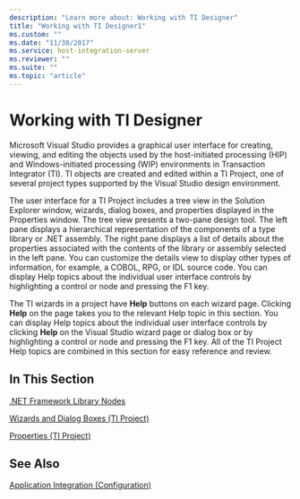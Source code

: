 ```yaml
---
description: "Learn more about: Working with TI Designer"
title: "Working with TI Designer1"
ms.custom: ""
ms.date: "11/30/2017"
ms.service: host-integration-server
ms.reviewer: ""
ms.suite: ""
ms.topic: "article"
---
```

# Working with TI Designer
Microsoft Visual Studio provides a graphical user interface for creating, viewing, and editing the objects used by the host-initiated processing (HIP) and Windows-initiated processing (WIP) environments in Transaction Integrator (TI). TI objects are created and edited within a TI Project, one of several project types supported by the Visual Studio design environment.  
  
 The user interface for a TI Project includes a tree view in the Solution Explorer window, wizards, dialog boxes, and properties displayed in the Properties window. The tree view presents a two-pane design tool. The left pane displays a hierarchical representation of the components of a type library or .NET assembly. The right pane displays a list of details about the properties associated with the contents of the library or assembly selected in the left pane. You can customize the details view to display other types of information, for example, a COBOL, RPG, or IDL source code. You can display Help topics about the individual user interface controls by highlighting a control or node and pressing the F1 key.  
  
 The TI wizards in a project have **Help** buttons on each wizard page. Clicking **Help** on the page takes you to the relevant Help topic in this section. You can display Help topics about the individual user interface controls by clicking **Help** on the Visual Studio wizard page or dialog box or by highlighting a control or node and pressing the F1 key. All of the TI Project Help topics are combined in this section for easy reference and review.  
  
## In This Section  
 [.NET Framework Library Nodes](../core/net-framework-library-nodes2.md)  
  
 [Wizards and Dialog Boxes (TI Project)](../core/wizards-and-dialog-boxes-ti-project-1.md)  
  
 [Properties (TI Project)](../core/properties-ti-project-2.md)  
  
## See Also  
 [Application Integration (Configuration)](../core/application-integration-configuration-2.md)

